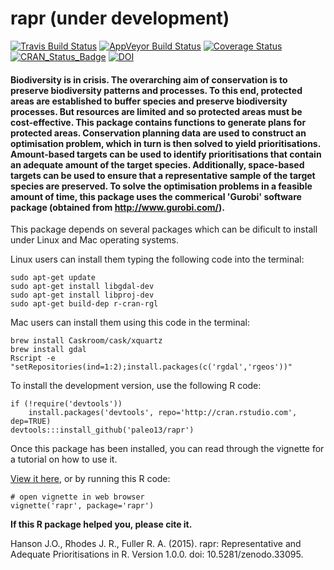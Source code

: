 rapr (under development)
============

[![Travis Build Status](https://img.shields.io/travis/paleo13/rapr/master.svg?label=Mac%20OSX%20%26%20Linux)](https://travis-ci.org/paleo13/rapr)
[![AppVeyor Build Status](https://img.shields.io/appveyor/ci/paleo13/rapr/master.svg?label=Windows)](https://ci.appveyor.com/project/paleo13/rapr)
[![Coverage Status](https://codecov.io/github/paleo13/rapr/coverage.svg?branch=master)](https://codecov.io/github/paleo13/rapr?branch=master)
[![CRAN_Status_Badge](http://www.r-pkg.org/badges/version/rapr)](http://cran.r-project.org/package=rapr)
[![DOI](https://zenodo.org/badge/18940/paleo13/rapr.svg)](https://zenodo.org/badge/latestdoi/18940/paleo13/rapr)

#### Biodiversity is in crisis. The overarching aim of conservation is to preserve biodiversity patterns and processes. To this end, protected areas are established to buffer species and preserve biodiversity processes. But resources are limited and so protected areas must be cost-effective. This package contains functions to generate plans for protected areas. Conservation planning data are used to construct an optimisation problem, which in turn is then solved to yield prioritisations. Amount-based targets can be used to identify prioritisations that contain an adequate amount of the target species. Additionally, space-based targets can be used to ensure that a representative sample of the target species are preserved. To solve the optimisation problems in a feasible amount of time, this package uses the commerical 'Gurobi' software package (obtained from <http://www.gurobi.com/>).
    
This package depends on several packages which can be dificult to install under Linux and Mac operating systems.

Linux users can install them typing the following code into the terminal:
```
sudo apt-get update
sudo apt-get install libgdal-dev
sudo apt-get install libproj-dev
sudo apt-get build-dep r-cran-rgl
```

Mac users can install them using this code in the terminal:
```
brew install Caskroom/cask/xquartz
brew install gdal
Rscript -e "setRepositories(ind=1:2);install.packages(c('rgdal','rgeos'))"
```

To install the development version, use the following R code:

```
if (!require('devtools'))
	install.packages('devtools', repo='http://cran.rstudio.com', dep=TRUE)
devtools:::install_github('paleo13/rapr')
```

Once this package has been installed, you can read through the vignette for a tutorial on how to use it.

[View it here](https://github.com/paleo13/rapr/raw/master/inst/doc/rapr.pdf), or by running this R code:

```
# open vignette in web browser
vignette('rapr', package='rapr')
```

**If this R package helped you, please cite it.**

Hanson J.O., Rhodes J. R., Fuller R. A. (2015). rapr: Representative and Adequate Prioritisations in R. Version 1.0.0. doi: 10.5281/zenodo.33095.
